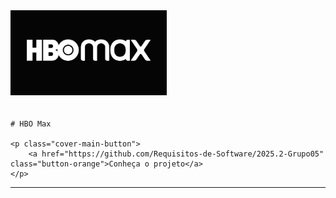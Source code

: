 <div class="cover-main">
    <img src="img/HBO Max logo.jpg" alt="HBO Max Logo" style="max-width: 250px; margin-bottom: 20px;">

    # HBO Max

    <p class="cover-main-button">
        <a href="https://github.com/Requisitos-de-Software/2025.2-Grupo05" class="button-orange">Conheça o projeto</a>
    </p>
</div>

---
